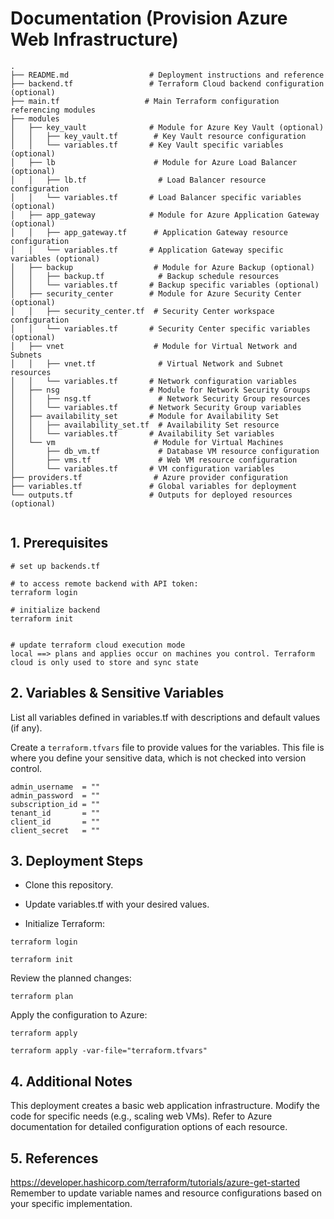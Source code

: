 # Documentation (Provision Azure Web Infrastructure)

```
.
├── README.md                  # Deployment instructions and reference
├── backend.tf                 # Terraform Cloud backend configuration (optional)
├── main.tf                   # Main Terraform configuration referencing modules
├── modules
│   ├── key_vault              # Module for Azure Key Vault (optional)
│   │   ├── key_vault.tf        # Key Vault resource configuration
│   │   └── variables.tf       # Key Vault specific variables (optional)
│   ├── lb                      # Module for Azure Load Balancer (optional)
│   │   ├── lb.tf                # Load Balancer resource configuration
│   │   └── variables.tf       # Load Balancer specific variables (optional)
│   ├── app_gateway            # Module for Azure Application Gateway (optional)
│   │   ├── app_gateway.tf      # Application Gateway resource configuration
│   │   └── variables.tf       # Application Gateway specific variables (optional)
│   ├── backup                  # Module for Azure Backup (optional)
│   │   ├── backup.tf            # Backup schedule resources
│   │   └── variables.tf       # Backup specific variables (optional)
│   ├── security_center        # Module for Azure Security Center (optional)
│   │   ├── security_center.tf  # Security Center workspace configuration
│   │   └── variables.tf       # Security Center specific variables (optional)
│   ├── vnet                    # Module for Virtual Network and Subnets
│   │   ├── vnet.tf              # Virtual Network and Subnet resources
│   │   └── variables.tf       # Network configuration variables
│   ├── nsg                    # Module for Network Security Groups
│   │   ├── nsg.tf               # Network Security Group resources
│   │   └── variables.tf       # Network Security Group variables
│   ├── availability_set       # Module for Availability Set
│   │   ├── availability_set.tf  # Availability Set resource
│   │   └── variables.tf       # Availability Set variables
│   └── vm                      # Module for Virtual Machines
│       ├── db_vm.tf             # Database VM resource configuration
│       ├── vms.tf               # Web VM resource configuration
│       └── variables.tf       # VM configuration variables
├── providers.tf                # Azure provider configuration
├── variables.tf               # Global variables for deployment
└── outputs.tf                 # Outputs for deployed resources (optional)


```


## 1. Prerequisites

```
# set up backends.tf

# to access remote backend with API token:
terraform login

# initialize backend
terraform init


# update terraform cloud execution mode
local ==> plans and applies occur on machines you control. Terraform cloud is only used to store and sync state
```

## 2. Variables & Sensitive Variables

List all variables defined in variables.tf with descriptions and default values (if any).

Create a `terraform.tfvars` file to provide values for the variables. This file is where you define your sensitive data, which is not checked into version control.

```
admin_username  = ""
admin_password  = ""
subscription_id = ""
tenant_id       = ""
client_id       = ""
client_secret   = ""

```

## 3. Deployment Steps

- Clone this repository.

- Update variables.tf with your desired values.

- Initialize Terraform:

```
terraform login

terraform init
```

Review the planned changes:

```
terraform plan
```

Apply the configuration to Azure:

```
terraform apply

terraform apply -var-file="terraform.tfvars"
```

## 4. Additional Notes

This deployment creates a basic web application infrastructure.
Modify the code for specific needs (e.g., scaling web VMs).
Refer to Azure documentation for detailed configuration options of each resource.

## 5. References

https://developer.hashicorp.com/terraform/tutorials/azure-get-started
Remember to update variable names and resource configurations based on your specific implementation.
